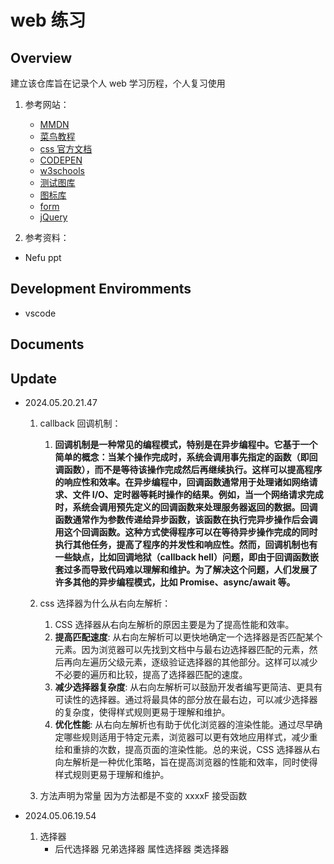 # web 练习

## Overview

建立该仓库旨在记录个人 web 学习历程，个人复习使用

1. 参考网站：

   - [MMDN](https://developer.mozilla.org/zh-CN/)
   - [菜鸟教程](https://www.runoob.com/)
   - [css 官方文档](https://www.w3.org/Style/CSS/)
   - [CODEPEN](https://codepen.io/)
   - [w3schools](https://www.w3schools.com/)
   - [测试图库](https://picsum.photos/)
   - [图标库](https://www.wp2.cn/material_icons/)
   - [form](https://v4.bootcss.com/docs/components/forms/)
   - [jQuery](http://api.jquery.com/)

2. 参考资料：

- Nefu ppt

## Development Enviromments

- vscode

## Documents

## Update

- 2024.05.20.21.47

  1. callback 回调机制：
     1. **回调机制是一种常见的编程模式，特别是在异步编程中。它基于一个简单的概念：当某个操作完成时，系统会调用事先指定的函数（即回调函数），而不是等待该操作完成然后再继续执行。这样可以提高程序的响应性和效率。在异步编程中，回调函数通常用于处理诸如网络请求、文件 I/O、定时器等耗时操作的结果。例如，当一个网络请求完成时，系统会调用预先定义的回调函数来处理服务器返回的数据。回调函数通常作为参数传递给异步函数，该函数在执行完异步操作后会调用这个回调函数。这种方式使得程序可以在等待异步操作完成的同时执行其他任务，提高了程序的并发性和响应性。然而，回调机制也有一些缺点，比如回调地狱（callback hell）问题，即由于回调函数嵌套过多而导致代码难以理解和维护。为了解决这个问题，人们发展了许多其他的异步编程模式，比如 Promise、async/await 等。**
  2. css 选择器为什么从右向左解析：

     1. CSS 选择器从右向左解析的原因主要是为了提高性能和效率。
     2. **提高匹配速度**: 从右向左解析可以更快地确定一个选择器是否匹配某个元素。因为浏览器可以先找到文档中与最右边选择器匹配的元素，然后再向左遍历父级元素，逐级验证选择器的其他部分。这样可以减少不必要的遍历和比较，提高了选择器匹配的速度。
     3. **减少选择器复杂度**: 从右向左解析可以鼓励开发者编写更简洁、更具有可读性的选择器。通过将最具体的部分放在最右边，可以减少选择器的复杂度，使得样式规则更易于理解和维护。
     4. **优化性能**: 从右向左解析也有助于优化浏览器的渲染性能。通过尽早确定哪些规则适用于特定元素，浏览器可以更有效地应用样式，减少重绘和重排的次数，提高页面的渲染性能。总的来说，CSS 选择器从右向左解析是一种优化策略，旨在提高浏览器的性能和效率，同时使得样式规则更易于理解和维护。

  3. 方法声明为常量 因为方法都是不变的 xxxxF 接受函数

- 2024.05.06.19.54
  1. 选择器
     - 后代选择器 兄弟选择器 属性选择器 类选择器
